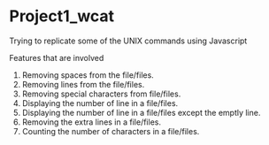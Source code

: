 # Project1_wcat
Trying to replicate some of the UNIX commands using Javascript 

Features that are involved
1. Removing spaces from the file/files.
2. Removing lines from the file/files.
3. Removing special characters from file/files.
4. Displaying the number of line in a file/files.
5. Displaying the number of line in a file/files except the emptly line.
6. Removing the extra lines in a file/files.
7. Counting the number of characters in a file/files.
